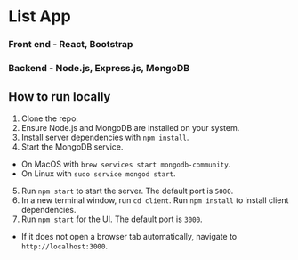 # List App

### Front end - React, Bootstrap

### Backend - Node.js, Express.js, MongoDB

## How to run locally

1. Clone the repo.
2. Ensure Node.js and MongoDB are installed on your system.
3. Install server dependencies with `npm install`.
4. Start the MongoDB service.
  * On MacOS with `brew services start mongodb-community`.
  * On Linux with `sudo service mongod start`.
5. Run `npm start` to start the server. The default port is `5000`.
6. In a new terminal window, run `cd client`. Run `npm install` to install client dependencies.
7. Run `npm start` for the UI. The default port is `3000`.
  * If it does not open a browser tab automatically, navigate to `http://localhost:3000`.
